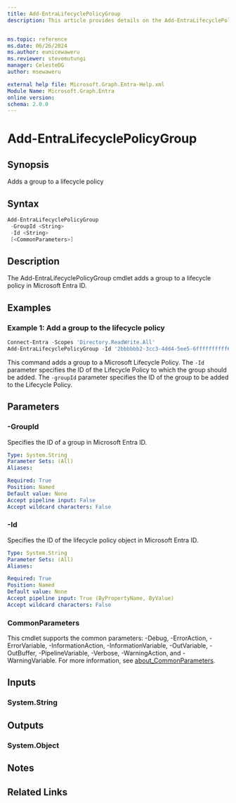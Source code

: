 ```yaml
---
title: Add-EntraLifecyclePolicyGroup
description: This article provides details on the Add-EntraLifecyclePolicyGroup command.


ms.topic: reference
ms.date: 06/26/2024
ms.author: eunicewaweru
ms.reviewer: stevemutungi
manager: CelesteDG
author: msewaweru

external help file: Microsoft.Graph.Entra-Help.xml
Module Name: Microsoft.Graph.Entra
online version:
schema: 2.0.0
---
```


# Add-EntraLifecyclePolicyGroup

## Synopsis

Adds a group to a lifecycle policy

## Syntax

```powershell
Add-EntraLifecyclePolicyGroup 
 -GroupId <String> 
 -Id <String> 
 [<CommonParameters>]
```

## Description

The Add-EntraLifecyclePolicyGroup cmdlet adds a group to a lifecycle policy in Microsoft Entra ID.

## Examples

### Example 1: Add a group to the lifecycle policy

```powershell
Connect-Entra -Scopes 'Directory.ReadWrite.All'
Add-EntraLifecyclePolicyGroup -Id '2bbbbbb2-3cc3-4dd4-5ee5-6ffffffffff6' -groupId 'hhhhhhhh-3333-5555-3333-qqqqqqqqqqqq'
```

This command adds a group to a Microsoft Lifecycle Policy. The `-Id` parameter specifies the ID of the Lifecycle Policy to which the group should be added. The `-groupId` parameter specifies the ID of the group to be added to the Lifecycle Policy.

## Parameters

### -GroupId

Specifies the ID of a group in Microsoft Entra ID.

```yaml
Type: System.String
Parameter Sets: (All)
Aliases:

Required: True
Position: Named
Default value: None
Accept pipeline input: False
Accept wildcard characters: False
```

### -Id

Specifies the ID of the lifecycle policy object in Microsoft Entra ID.

```yaml
Type: System.String
Parameter Sets: (All)
Aliases:

Required: True
Position: Named
Default value: None
Accept pipeline input: True (ByPropertyName, ByValue)
Accept wildcard characters: False
```

### CommonParameters

This cmdlet supports the common parameters: -Debug, -ErrorAction, -ErrorVariable, -InformationAction, -InformationVariable, -OutVariable, -OutBuffer, -PipelineVariable, -Verbose, -WarningAction, and -WarningVariable. For more information, see [about_CommonParameters](https://go.microsoft.com/fwlink/?LinkID=113216).

## Inputs

### System.String

## Outputs

### System.Object

## Notes

## Related Links
